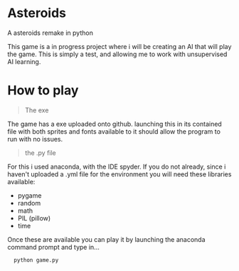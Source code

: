 # Asteroids
A asteroids remake in python

This game is a in progress project where i will be creating an AI that will play the game.
This is simply a test, and allowing me to work with unsupervised AI learning.

# How to play
> The exe

The game has a exe uploaded onto github. launching this in its contained file with both sprites and fonts available to it should allow the program to run with no issues.

> the .py file

For this i used anaconda, with the IDE spyder.
If you do not already, since i haven't uploaded a .yml file for the environment you will need these libraries available:

- pygame
- random
- math
- PIL (pillow)
- time

Once these are available you can play it by launching the anaconda command prompt and type in...

```
  python game.py
```
